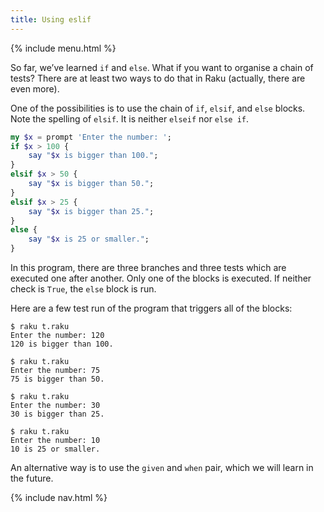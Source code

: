 ```yaml
---
title: Using eslif
---
```


{% include menu.html %}

So far, we’ve learned `if` and `else`. What if you want to organise a chain of tests? There are at least two ways to do that in Raku (actually, there are even more).

One of the possibilities is to use the chain of `if`, `elsif`, and `else` blocks. Note the spelling of `elsif`. It is neither `elseif` nor `else if`.

```raku
my $x = prompt 'Enter the number: ';
if $x > 100 {
    say "$x is bigger than 100.";
}
elsif $x > 50 {
    say "$x is bigger than 50.";
}
elsif $x > 25 {
    say "$x is bigger than 25.";
}
else {
    say "$x is 25 or smaller.";
}
```

In this program, there are three branches and three tests which are executed one after another. Only one of the blocks is executed. If neither check is `True`, the `else` block is run.

Here are a few test run of the program that triggers all of the blocks:

```console
$ raku t.raku
Enter the number: 120
120 is bigger than 100.

$ raku t.raku
Enter the number: 75      
75 is bigger than 50.

$ raku t.raku
Enter the number: 30
30 is bigger than 25.

$ raku t.raku
Enter the number: 10
10 is 25 or smaller.
```

An alternative way is to use the `given` and `when` pair, which we will learn in the future.

{% include nav.html %}
